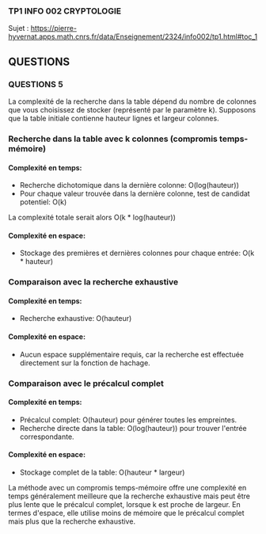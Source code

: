 ### TP1 INFO 002 CRYPTOLOGIE 

Sujet : https://pierre-hyvernat.apps.math.cnrs.fr/data/Enseignement/2324/info002/tp1.html#toc_1

## QUESTIONS

### QUESTIONS 5

La complexité de la recherche dans la table dépend du nombre de colonnes que vous choisissez de stocker (représenté par le paramètre k). Supposons que la table initiale contienne hauteur lignes et largeur colonnes.

### Recherche dans la table avec k colonnes (compromis temps-mémoire)

#### Complexité en temps:
- Recherche dichotomique dans la dernière colonne: O(log(hauteur))
- Pour chaque valeur trouvée dans la dernière colonne, test de candidat potentiel: O(k)

La complexité totale serait alors O(k * log(hauteur))

#### Complexité en espace:
- Stockage des premières et dernières colonnes pour chaque entrée: O(k * hauteur)

### Comparaison avec la recherche exhaustive

#### Complexité en temps:
- Recherche exhaustive: O(hauteur)

#### Complexité en espace:
- Aucun espace supplémentaire requis, car la recherche est effectuée directement sur la fonction de hachage.

### Comparaison avec le précalcul complet

#### Complexité en temps:
- Précalcul complet: O(hauteur) pour générer toutes les empreintes.
- Recherche directe dans la table: O(log(hauteur)) pour trouver l'entrée correspondante.

#### Complexité en espace:
- Stockage complet de la table: O(hauteur * largeur)

La méthode avec un compromis temps-mémoire offre une complexité en temps généralement meilleure que la recherche exhaustive mais peut être plus lente que le précalcul complet, lorsque k est proche de largeur. En termes d'espace, elle utilise moins de mémoire que le précalcul complet mais plus que la recherche exhaustive.